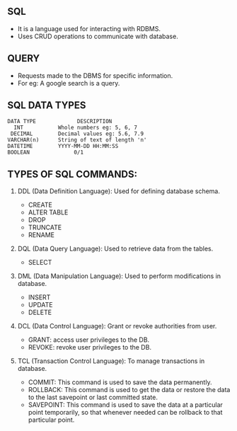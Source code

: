 ## SQL

* It is a language used for interacting with RDBMS.
* Uses CRUD operations to communicate with database.

## QUERY

* Requests made to the DBMS for specific information.
* For eg: A google search is a query.

## SQL DATA TYPES

    DATA TYPE             DESCRIPTION
      INT           Whole numbers eg: 5, 6, 7
     DECIMAL        Decimal values eg: 5.6, 7.9
    VARCHAR(n)      String of text of length 'n'
    DATETIME        YYYY-MM-DD HH:MM:SS
    BOOLEAN              0/1

## TYPES OF SQL COMMANDS:

1. DDL (Data Definition Language): Used for defining database schema.
      - CREATE
      - ALTER TABLE
      - DROP
      - TRUNCATE
      - RENAME

2. DQL (Data Query Language): Used to retrieve data from the tables.
      - SELECT 

3. DML (Data Manipulation Language): Used to perform modifications in database.
      - INSERT
      - UPDATE
      - DELETE

4. DCL (Data Control Language): Grant or revoke authorities from user.
      - GRANT: access user privileges to the DB.
      - REVOKE: revoke user privileges to the DB.

5. TCL (Transaction Control Language): To manage transactions in database.
      - COMMIT: This command is used to save the data permanently.
      - ROLLBACK: This command is used to get the data or restore the data to the last savepoint or last committed state.
      - SAVEPOINT: This command is used to save the data at a particular point temporarily, so that whenever needed can be rollback to that particular point.   
